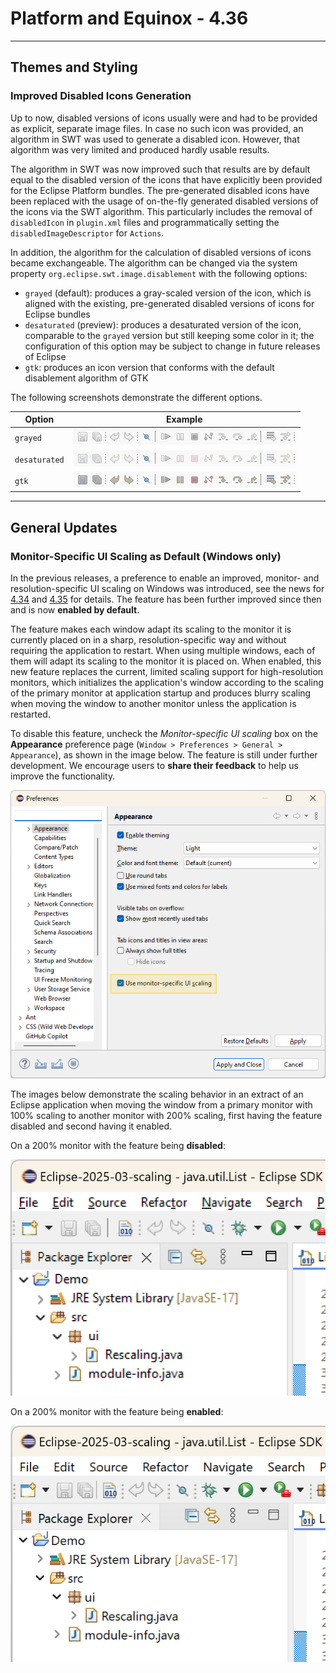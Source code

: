 
# Platform and Equinox - 4.36 

<!--
---
## Views, Dialogs and Toolbar
-->

<!--
---
## Text Editors
-->

<!--
---
## Preferences
-->

---
## Themes and Styling

### Improved Disabled Icons Generation <!-- https://github.com/eclipse-platform/eclipse.platform.swt/pull/1936 -->
Up to now, disabled versions of icons usually were and had to be provided as explicit, separate image files.
In case no such icon was provided, an algorithm in SWT was used to generate a disabled icon. However, that
algorithm was very limited and produced hardly usable results.

The algorithm in SWT was now improved such that results are by default equal to the disabled version of the
icons that have explicitly been provided for the Eclipse Platform bundles. The pre-generated disabled icons
have been replaced with the usage of on-the-fly generated disabled versions of the icons via the SWT algorithm.
This particularly includes the removal of `disabledIcon` in `plugin.xml` files and programmatically setting the
`disabledImageDescriptor` for `Actions`.

In addition, the algorithm for the calculation of disabled versions of icons became exchangeable. The
algorithm can be changed via the system property `org.eclipse.swt.image.disablement` with the
following options:
- `grayed` (default): produces a gray-scaled version of the icon, which is aligned with the
  existing, pre-generated disabled versions of icons for Eclipse bundles
- `desaturated` (preview): produces a desaturated version of the icon, comparable to the
  `grayed` version but still keeping some color in it; the configuration of this option may be
  subject to change in future releases of Eclipse
- `gtk`: produces an icon version that conforms with the default disablement algorithm of GTK

The following screenshots demonstrate the different options.

| Option | Example |
| --- | --- |
| `grayed` | ![Disablement option 'grayed'](images/disabled_icons_grayed.png) |
| `desaturated` | ![Disablement option 'desaturated'](images/disabled_icons_desaturated.png) |
| `gtk` | ![Disablement option 'gtk'](images/disabled_icons_gtk.png) |

<!--
---
## Views, Dialogs and Toolbar
-->

---
## General Updates

### Monitor-Specific UI Scaling as Default (Windows only)

In the previous releases, a preference to enable an improved, monitor- and resolution-specific UI scaling on Windows was introduced,
see the news for [4.34](../4.34/platform.html#rescale-on-runtime-preference)
and [4.35](../4.35/platform.html#rescaleOnRuntimePreference) for details.
The feature has been further improved since then and is now **enabled by default**.

The feature makes each window adapt its scaling to the monitor it is currently placed on in a sharp, resolution-specific way
and without requiring the application to restart.
When using multiple windows, each of them will adapt its scaling to the monitor it is placed on.
When enabled, this new feature replaces the current, limited scaling support for high-resolution monitors,
which initializes the application's window according to the scaling of the primary monitor at application startup
and produces blurry scaling when moving the window to another monitor unless the application is restarted.

To disable this feature, uncheck the _Monitor-specific UI scaling_ box on the **Appearance** preference page
(`Window > Preferences > General > Appearance`),
as shown in the image below.
The feature is still under further development. We encourage users to **share their feedback** to help us improve the functionality.

![Monitor-Specific UI Rescaling Preference](images/rescaling_settings-preference.png)

The images below demonstrate the scaling behavior in an extract of an Eclipse application when moving the window
from a primary monitor with 100% scaling to another monitor with 200% scaling, first having the feature disabled
and second having it enabled.

On a 200% monitor with the feature being **disabled**:

![Monitor-Specific UI Rescaling Disabled](images/rescaling-disabled.png)

On a 200% monitor with the feature being **enabled**:

![Monitor-Specific UI Rescaling Enabled](images/rescaling-enabled.png)